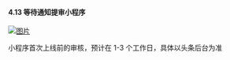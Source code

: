 #### 4.13 等待通知提审小程序

[![图片](http://qrs.3l7c.com/shareyou/doc/pro/6feb8257-d0e5-4d27-a43d-ca0de967ecf9.056.png "图片")](http://qrs.3l7c.com/shareyou/doc/pro/6feb8257-d0e5-4d27-a43d-ca0de967ecf9.056.png)

小程序首次上线前的审核，预计在 1-3 个工作日，具体以头条后台为准